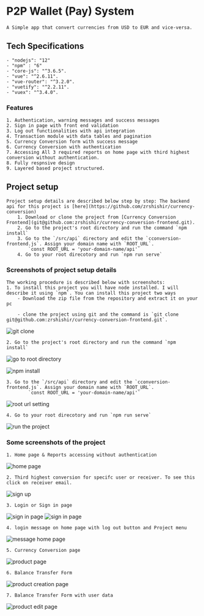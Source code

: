 # P2P Wallet (Pay) System
    A Simple app that convert currencies from USD to EUR and vice-versa.

## Tech Specifications
	- "nodejs": "12"
	- "npm" : "6"
	- "core-js": "^3.6.5".
    - "vue": "^2.6.11".
    - "vue-router": "^3.2.0".
    - "vuetify": "^2.2.11".
    - "vuex": "^3.4.0".


### Features
	1. Authentication, warning messages and success messages
	2. Sign in page with front end validation
	3. Log out functionalities with api integration
	4. Transaction module with data tables and pagination
	5. Currency Conversion form with success message
    6. Currency Conversion with authentication
	7. Accessing All 3 required reports on home page with third highest conversion without authentication.
    8. Fully respnsive design
    9. Layered based project structured.

## Project setup
	Project setup details are described below step by step: The backend api for this project is [here](https://github.com/zrshishir/currency-conversion)
		1. Download or clone the project from [Currency Conversion Frontend](git@github.com:zrshishir/currency-conversion-frontend.git). 
		2. Go to the project's root directory and run the command `npm install`
		3. Go to the `/src/api` directory and edit the `cconversion-frontend.js`. Assign your domain name with `ROOT_URL`. 
			`const ROOT_URL = 'your-domain-name/api'`
		4. Go to your root direcotory and run `npm run serve`


### Screenshots of project setup details
	The working procedure is described below with screenshots:
	1. To install this project you will have node installed. I will describe it using `npm`. You can install this project two ways
		- Download the zip file from the repository and extract it on your pc

		- clone the project using git and the command is `git clone git@github.com:zrshishir/currency-conversion-frontend.git`. 

![git clone](/screenshots/git_clone.png)

	2. Go to the project's root directory and run the command `npm install`

![go to root directory](/screenshots/go_to_root_directory.png)

![npm install](/screenshots/npm_install.png)

	3. Go to the `/src/api` directory and edit the `cconversion-frontend.js`. Assign your domain name with `ROOT_URL`. 
			`const ROOT_URL = 'your-domain-name/api'`

![root url setting](/screenshots/root_url_setup.png)

	4. Go to your root direcotory and run `npm run serve`

![run the project](/screenshots/npm_run_serve.png)

### Some screenshots of the project
	1. Home page & Reports accessing without authentication

![home page](/screenshots/home_report_page.png)

	2. Third highest conversion for specifc user or receiver. To see this click on receiver email.

![sign up](/screenshots/report_data_3.png)

	3. Login or Sign in page

![sign in page](/screenshots/signin_menu.png)
![sign in page](/screenshots/login_page.png)

	4. login message on home page with log out button and Project menu

![message home page](/screenshots/home_report_page.png)

	5. Currency Conversion page

![product page](/screenshots/currency_conversion_page.png)

	6. Balance Transfer Form

![product creation page](/screenshots/balance_transfer_form.png)

	7. Balance Transfer Form with user data

![product edit page](/screenshots/with_user_data.png)

